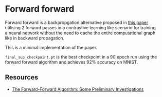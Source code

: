 # Forward forward 

Forward forward is a backpropgation alternative proposed in [this paper](https://www.cs.toronto.edu/~hinton/FFA13.pdf) utilising 2 forward passes in a contrastive learning like scenario for training a neural network without the need to cache the entire computational graph like in backward propagation.

This is a minimal implementation of the paper.

`final_sup_checkpoint.pt` is the best checkpoint in a 90 epoch run using the forward forward algorithm and achieves 92% accuracy on MNIST.

## Resources
- [The Forward-Forward Algorithm: Some Preliminary Investigations](https://www.cs.toronto.edu/~hinton/FFA13.pdf)